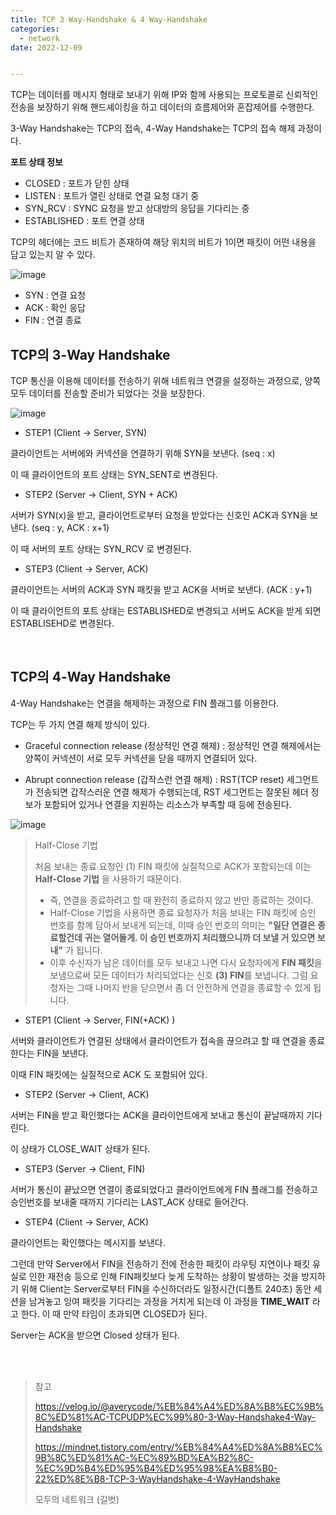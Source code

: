 ```yaml
---
title: TCP 3 Way-Handshake & 4 Way-Handshake
categories:
  - network
date: 2022-12-09


---
```


TCP는 데이터를 메시지 형태로 보내기 위해 IP와 함께 사용되는 프로토콜로 신뢰적인 전송을 보장하기 위해 핸드셰이킹을 하고 데이터의 흐름제어와 혼잡제어를 수행한다.

3-Way Handshake는 TCP의 접속, 4-Way Handshake는 TCP의 접속 해제 과정이다.



**포트 상태 정보**

- CLOSED : 포트가 닫힌 상태
- LISTEN : 포트가 열린 상태로 연결 요청 대기 중
- SYN_RCV : SYNC 요청을 받고 상대방의 응답을 기다리는 중
- ESTABLISHED : 포트 연결 상태



TCP의 헤더에는 코드 비트가 존재하여 해당 위치의 비트가 1이면 패킷이 어떤 내용을 담고 있는지 알 수 있다.

![image](https://user-images.githubusercontent.com/67885363/206913153-4acde685-a851-4bee-9e2d-2373c163a546.png)

- SYN : 연결 요청
- ACK : 확인 응답
- FIN : 연결 종료



## TCP의 3-Way Handshake

TCP 통신을 이용해 데이터를 전송하기 위해 네트워크 연결을 설정하는 과정으로, 양쪽 모두 데이터를 전송할 준비가 되었다는 것을 보장한다.

![image](https://user-images.githubusercontent.com/67885363/206913422-eb5b6fbc-fd14-4fe3-ae71-fafcc8624fb1.png)

- STEP1 (Client -> Server, SYN)

클라이언트는 서버에와 커넥션을 연결하기 위해 SYN을 보낸다. (seq : x)

이 때 클라이언트의 포트 상태는 SYN_SENT로 변경된다.



- STEP2 (Server -> Client, SYN + ACK)

서버가 SYN(x)을 받고, 클라이언트로부터 요청을 받았다는 신호인 ACK과 SYN을 보낸다. (seq : y, ACK : x+1)

이 때 서버의 포트 상태는 SYN_RCV 로 변경된다.



- STEP3 (Client -> Server, ACK)

클라이언트는 서버의 ACK과 SYN 패킷을 받고 ACK을 서버로 보낸다. (ACK : y+1)

이 때 클라이언트의 포트 상태는 ESTABLISHED로 변경되고 서버도 ACK을 받게 되면 ESTABLISEHD로 변경된다.



<br/>



## TCP의 4-Way Handshake

4-Way Handshake는 연결을 해제하는 과정으로 FIN 플래그를 이용한다. 

TCP는 두 가지 연결 해제 방식이 있다.

- Graceful connection release (정상적인 연결 해제) : 정상적인 연결 해제에서는 양쪽이 커넥션이 서로 모두 커넥션을 닫을 때까지 연결되어 있다.

- Abrupt connection release (갑작스런 연결 해제) : RST(TCP reset) 세그먼트가 전송되면 갑작스러운 연결 해제가 수행되는데, RST 세그먼트는 잘못된 헤더 정보가 포함되어 있거나 연결을 지원하는 리소스가 부족할 때 등에 전송된다.



![image](https://user-images.githubusercontent.com/67885363/206914271-916a61ed-4811-40fa-8e67-a00ea768f228.png)



> Half-Close 기법
>
> 처음 보내는 종료 요청인 (1) FIN 패킷에 실질적으로 ACK가 포함되는데 이는**Half-Close 기법** 을 사용하기 때문이다.
>
> - 즉, 연결을 종료하려고 할 때 완전히 종료하지 않고 반만 종료하는 것이다.
> - Half-Close 기법을 사용하면 종료 요청자가 처음 보내는 FIN 패킷에 승인 번호를 함께 담아서 보내게 되는데, 이때 승인 번호의 의미는 **"일단 연결은 종료할건데 귀는 열어둘게. 이 승인 번호까지 처리했으니까 더 보낼 거 있으면 보내"** 가 됩니다.
> - 이후 수신자가 남은 데이터를 모두 보내고 나면 다시 요청자에게 **FIN 패킷**을 보냄으로써 모든 데이터가 처리되었다는 신호 **(3) FIN**를 보냅니다. 그럼 요청자는 그때 나머지 반을 닫으면서 좀 더 안전하게 연결을 종료할 수 있게 됩니다.







- STEP1 (Client -> Server, FIN(+ACK) )

서버와 클라이언트가 연결된 상태에서 클라이언트가 접속을 끊으려고 할 때 연결을 종료한다는 FIN을 보낸다.

이때 FIN 패킷에는 실질적으로 ACK 도 포함되어 있다.



- STEP2 (Server -> Client, ACK)

서버는 FIN을 받고 확인했다는 ACK을 클라이언트에게 보내고 통신이 끝날때까지 기다린다.

이 상태가 CLOSE_WAIT 상태가 된다.



- STEP3 (Server -> Client, FIN)

서버가 통신이 끝났으면 연결이 종료되었다고 클라이언트에게 FIN 플래그를 전송하고 승인번호를 보내줄 때까지 기다리는 LAST_ACK 상태로 들어간다.



- STEP4 (Client -> Server, ACK)

클라이언트는 확인했다는 메시지를 보낸다.

그런데 만약 Server에서 FIN을 전송하기 전에 전송한 패킷이 라우팅 지연이나 패킷 유실로 인한 재전송 등으로 인해 FIN패킷보다 늦게 도착하는 상황이 발생하는 것을 방지하기 위해 Client는 Server로부터 FIN을 수신하더라도 일정시간(디폴트 240초) 동안 세션을 남겨놓고 잉여 패킷을 기다리는 과정을 거치게 되는데 이 과정을 **TIME_WAIT** 라고 한다. 이 때 만약 타임이 초과되면 CLOSED가 된다.

Server는 ACK을 받으면 Closed 상태가 된다.



<br/>

<br/>

> 참고
>
> https://velog.io/@averycode/%EB%84%A4%ED%8A%B8%EC%9B%8C%ED%81%AC-TCPUDP%EC%99%80-3-Way-Handshake4-Way-Handshake
>
>
> https://mindnet.tistory.com/entry/%EB%84%A4%ED%8A%B8%EC%9B%8C%ED%81%AC-%EC%89%BD%EA%B2%8C-%EC%9D%B4%ED%95%B4%ED%95%98%EA%B8%B0-22%ED%8E%B8-TCP-3-WayHandshake-4-WayHandshake
>
>
> 모두의 네트워크 (길벗)



